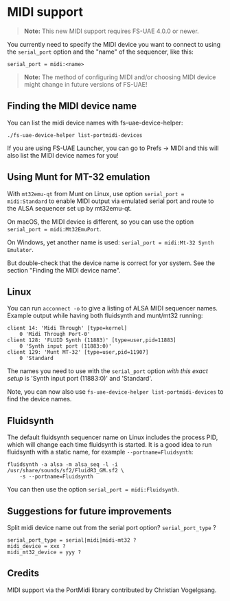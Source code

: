 # MIDI support

> **Note:** This new MIDI support requires FS-UAE 4.0.0 or newer.

You currently need to specify the MIDI device you want to connect to using
the `serial_port` option and the "name" of the sequencer, like this:

    serial_port = midi:<name>

> **Note:** The method of configuring MIDI and/or choosing MIDI device might
change in future versions of FS-UAE!

## Finding the MIDI device name

You can list the midi device names with fs-uae-device-helper:

    ./fs-uae-device-helper list-portmidi-devices

If you are using FS-UAE Launcher, you can go to Prefs -> MIDI and this will
also list the MIDI device names for you!

## Using Munt for MT-32 emulation

With `mt32emu-qt` from Munt on Linux, use option `serial_port = midi:Standard`
to enable MIDI output via emulated serial port and route to the ALSA sequencer
set up by mt32emu-qt.

On macOS, the MIDI device is different, so you can use the option
`serial_port = midi:Mt32EmuPort`.

On Windows, yet another name is used:
`serial_port = midi:Mt-32 Synth Emulator`.

But double-check that the device name is correct for yor system. See the
section "Finding the MIDI device name".

## Linux

You can run `acconnect -o` to give a listing of ALSA MIDI sequencer names.
Example output while having both fluidsynth and munt/mt32 running:

    client 14: 'Midi Through' [type=kernel]
        0 'Midi Through Port-0'
    client 128: 'FLUID Synth (11883)' [type=user,pid=11883]
        0 'Synth input port (11883:0)'
    client 129: 'Munt MT-32' [type=user,pid=11907]
        0 'Standard  

The names you need to use with the `serial_port` option *with this exact setup*
is 'Synth input port (11883:0)' and 'Standard'.

Note, you can now also use `fs-uae-device-helper list-portmidi-devices` to
find the device names.

## Fluidsynth

The default fluidsynth sequencer name on Linux includes the process PID, which
will change each time fluidsynth is started. It is a good idea to run
fluidsynth with a static name, for example `--portname=Fluidsynth`:

    fluidsynth -a alsa -m alsa_seq -l -i /usr/share/sounds/sf2/FluidR3_GM.sf2 \
        -s --portname=Fluidsynth

You can then use the option `serial_port = midi:Fluidsynth`.

## Suggestions for future improvements

Split midi device name out from the serial port option? `serial_port_type` ?

    serial_port_type = serial|midi|midi-mt32 ?
    midi_device = xxx ?
    midi_mt32_device = yyy ?

## Credits

MIDI support via the PortMidi library contributed by Christian Vogelgsang.
